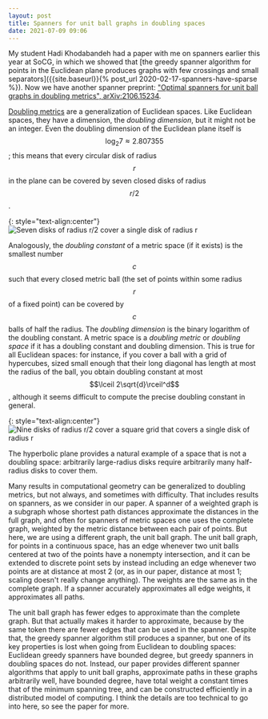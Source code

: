 ```yaml
---
layout: post
title: Spanners for unit ball graphs in doubling spaces
date: 2021-07-09 09:06
---
```

My student Hadi Khodabandeh had a paper with me on spanners earlier this year at SoCG, in which we showed that [the greedy spanner algorithm for points in the Euclidean plane produces graphs with few crossings and small separators]({{site.baseurl}}{% post_url 2020-02-17-spanners-have-sparse %}). Now we have another spanner preprint: ["Optimal spanners for unit ball graphs in doubling metrics", arXiv:2106.15234](https://arxiv.org/abs/2106.15234).

[Doubling metrics](https://en.wikipedia.org/wiki/Doubling_space) are a generalization of Euclidean spaces. Like Euclidean spaces, they have a dimension, the _doubling dimension_, but it might not be an integer. Even the doubling dimension of the Euclidean plane itself is $$\log_2 7\approx 2.807355$$; this means that every circular disk of radius $$r$$ in the plane can be covered by seven closed disks of radius $$r/2$$.

{: style="text-align:center"}
![Seven disks of radius $$r/2$$ cover a single disk of radius $$r$$]({{site.baseurl}}/assets/2021/doubling-dim.svg)

Analogously, the _doubling constant_ of a metric space (if it exists) is the smallest number $$c$$ such that every closed metric ball (the set of points within some radius $$r$$ of a fixed point) can be covered by $$c$$ balls of half the radius. The _doubling dimension_ is the binary logarithm of the doubling constant. A metric space is a _doubling metric_ or _doubling space_ if it has a doubling constant and doubling dimension. This is true for all Euclidean spaces: for instance, if you cover a ball with a grid of hypercubes, sized small enough that their long diagonal has length at most the radius of the ball, you obtain doubling constant at most $$\lceil 2\sqrt{d}\rceil^d$$, although it seems difficult to compute the precise doubling constant in general.

{: style="text-align:center"}
![Nine disks of radius $$r/2$$ cover a square grid that covers a single disk of radius $$r$$]({{site.baseurl}}/assets/2021/grid-doubling.svg)

The hyperbolic plane provides a natural example of a space that is not a doubling space: arbitrarily large-radius disks require arbitrarily many half-radius disks to cover them.

Many results in computational geometry can be generalized to doubling metrics, but not always, and sometimes with difficulty. That includes results on spanners, as we consider in our paper. A spanner of a weighted graph is a subgraph whose shortest path distances approximate the distances in the full graph, and often for spanners of metric spaces one uses the complete graph, weighted by the metric distance between each pair of points. But here, we are using a different graph, the unit ball graph. The unit ball graph, for points in a continuous space, has an edge whenever two unit balls centered at two of the points have a nonempty intersection, and it can be extended to discrete point sets by instead including an edge whenever two points are at distance at most 2 (or, as in our paper, distance at most 1; scaling doesn't really change anything). The weights are the same as in the complete graph. If a spanner accurately approximates all edge weights, it approximates all paths.

The unit ball graph has fewer edges to approximate than the complete graph. But that actually makes it harder to approximate, because by the same token there are fewer edges that can be used in the spanner. Despite that, the greedy spanner algorithm still produces a spanner, but one of its key properties is lost when going from Euclidean to doubling spaces: Euclidean greedy spanners have bounded degree, but greedy spanners in doubling spaces do not. Instead, our paper provides different spanner algorithms that apply to unit ball graphs, approximate paths in these graphs arbitrarily well, have bounded degree, have total weight a constant times that of the minimum spanning tree, and can be constructed efficiently in a distributed model of computing. I think the details are too technical to go into here, so see the paper for more.